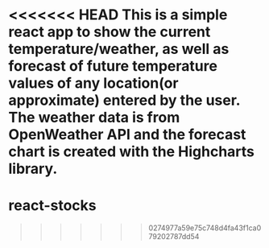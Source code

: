 <<<<<<< HEAD
This is a simple react app to show the current temperature/weather, as well as forecast of future temperature values of any location(or approximate) entered by the user. The weather data is from OpenWeather API and the forecast chart is created with the Highcharts library.
=======
# react-stocks
>>>>>>> 0274977a59e75c748d4fa43f1ca079202787dd54
